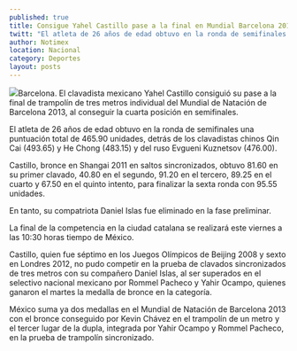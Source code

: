 ```yaml
---
published: true
title: Consigue Yahel Castillo pase a la final en Mundial Barcelona 2013
twitt: "El atleta de 26 años de edad obtuvo en la ronda de semifinales una puntuación total de 465.90 unidades, detrás de los clavadistas chinos Qin Cai (493.65) y He Chong (483.15) y del ruso Evgueni Kuznetsov (476.00)."
author: Notimex
location: Nacional
category: Deportes
layout: posts
---
```


![](http://i.imgur.com/wvLWrvtm.jpg)Barcelona. El clavadista mexicano Yahel Castillo consiguió su pase a la final de trampolín de tres metros individual del Mundial de Natación de Barcelona 2013, al conseguir la cuarta posición en semifinales.

El atleta de 26 años de edad obtuvo en la ronda de semifinales una puntuación total de 465.90 unidades, detrás de los clavadistas chinos Qin Cai (493.65) y He Chong (483.15) y del ruso Evgueni Kuznetsov (476.00).

Castillo, bronce en Shangai 2011 en saltos sincronizados, obtuvo 81.60 en su primer clavado, 40.80 en el segundo, 91.20 en el tercero, 89.25 en el cuarto y 67.50 en el quinto intento, para finalizar la sexta ronda con 95.55 unidades.

En tanto, su compatriota Daniel Islas fue eliminado en la fase preliminar.

La final de la competencia en la ciudad catalana se realizará este viernes a las 10:30 horas tiempo de México.

Castillo, quien fue séptimo en los Juegos Olímpicos de Beijing 2008 y sexto en Londres 2012, no pudo competir en la prueba de clavados sincronizados de tres metros con su compañero Daniel Islas, al ser superados en el selectivo nacional mexicano por Rommel Pacheco y Yahir Ocampo, quienes ganaron el martes la medalla de bronce en la categoría.

México suma ya dos medallas en el Mundial de Natación de Barcelona 2013 con el bronce conseguido por Kevin Chávez en el trampolín de un metro y el tercer lugar de la dupla, integrada por Yahir Ocampo y Rommel Pacheco, en la prueba de trampolín sincronizado.
